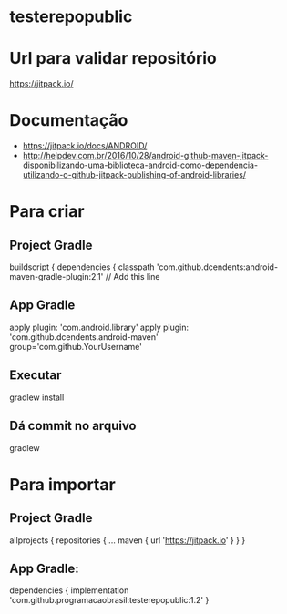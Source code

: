 # testerepopublic

# Url para validar repositório
https://jitpack.io/

# Documentação
- https://jitpack.io/docs/ANDROID/
- http://helpdev.com.br/2016/10/28/android-github-maven-jitpack-disponibilizando-uma-biblioteca-android-como-dependencia-utilizando-o-github-jitpack-publishing-of-android-libraries/

# Para criar

## Project Gradle
buildscript { 
  dependencies {
    classpath 'com.github.dcendents:android-maven-gradle-plugin:2.1' // Add this line
 
## App Gradle
apply plugin: 'com.android.library'
apply plugin: 'com.github.dcendents.android-maven'  
group='com.github.YourUsername'
 
 ## Executar
 gradlew install
 
 ## Dá commit no arquivo
 gradlew

# Para importar

## Project Gradle
allprojects {
  repositories {
    ...
    maven { url 'https://jitpack.io' }
  }
}
  
## App Gradle:
dependencies {
        implementation 'com.github.programacaobrasil:testerepopublic:1.2'
}
